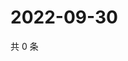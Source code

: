 # 2022-09-30

共 0 条

<!-- BEGIN WEIBO -->
<!-- 最后更新时间 Fri Sep 30 2022 06:19:46 GMT+0800 (China Standard Time) -->

<!-- END WEIBO -->
